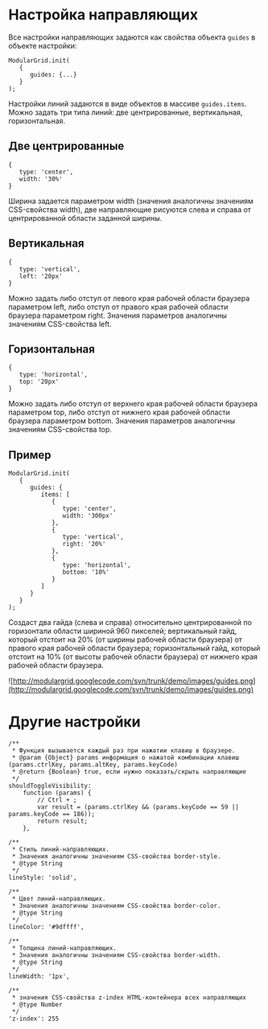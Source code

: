 # Настройка направляющих #
Все настройки направляющих задаются как  свойства объекта `guides` в объекте настройки:
```
ModularGrid.init(
   {
      guides: {...}
   }
);
```

Настройки линий задаются в виде объектов в массиве `guides.items`.
Можно задать три типа линий: две центрированные, вертикальная, горизонтальная.

## Две центрированные ##
```
{
   type: 'center',
   width: '30%'
}
```
Ширина задается параметром width (значения аналогичны значениям CSS-свойства width), две направляющие рисуются слева и справа от центрированной области заданной ширины.

## Вертикальная ##
```
{
   type: 'vertical',
   left: '20px'
}
```
Можно задать либо отступ от левого края рабочей области браузера параметром left, либо отступ от правого края рабочей области браузера параметром right. Значения параметров аналогичны значениям CSS-свойства left.

## Горизонтальная ##
```
{
   type: 'horizontal',
   top: '20px'
}
```
Можно задать либо отступ от верхнего края рабочей области браузера параметром top, либо отступ от нижнего края рабочей области браузера параметром bottom. Значения параметров аналогичны значениям CSS-свойства top.

## Пример ##
```
ModularGrid.init(
   {
      guides: {
         items: [
            {
               type: 'center',
               width: '300px'
            },
            {
               type: 'vertical',
               right: '20%'
            },
            {
               type: 'horizontal',
               bottom: '10%'
            }
         ]
      }
   }
);
```
Создаст два гайда (слева и справа) относительно центрированной по горизонтали области шириной 960 пикселей;
вертикальный гайд, который отстоит на 20% (от ширины рабочей области браузера) от правого края рабочей области браузера;
горизонтальный гайд, который отстоит на 10% (от высоты рабочей области браузера) от нижнего края рабочей области браузера.

![http://modulargrid.googlecode.com/svn/trunk/demo/images/guides.png](http://modulargrid.googlecode.com/svn/trunk/demo/images/guides.png)

# Другие настройки #
```
/**
 * Функция вызывается каждый раз при нажатии клавиш в браузере.
 * @param {Object} params информация о нажатой комбинации клавиш (params.ctrlKey, params.altKey, params.keyCode)
 * @return {Boolean} true, если нужно показать/скрыть направляющие
 */
shouldToggleVisibility:
	function (params) {
		// Ctrl + ;
		var result = (params.ctrlKey && (params.keyCode == 59 || params.keyCode == 186));
		return result;
	},

/**
 * Стиль линий-направляющих.
 * Значения аналогичны значениям CSS-свойства border-style.
 * @type String
 */
lineStyle: 'solid',

/**
 * Цвет линий-направляющих.
 * Значения аналогичны значениям CSS-свойства border-color.
 * @type String
 */
lineColor: '#9dffff',

/**
 * Толщина линий-направляющих.
 * Значения аналогичны значениям CSS-свойства border-width.
 * @type String
 */
lineWidth: '1px',

/**
 * значения CSS-свойства z-index HTML-контейнера всех направляющих
 * @type Number
 */
'z-index': 255

```